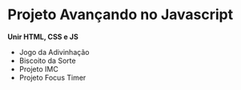 # Projeto Avançando no Javascript

**Unir HTML, CSS e JS**
- Jogo da Adivinhação
- Biscoito da Sorte
- Projeto IMC
- Projeto Focus Timer
